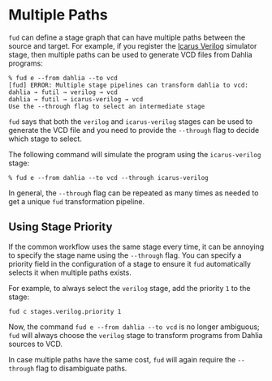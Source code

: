 # Multiple Paths

`fud` can define a stage graph that can have multiple paths between the source
and target.
For example, if you register the [Icarus Verilog](./index.md#icarus-verilog) simulator stage, then multiple
paths can be used to generate VCD files from Dahlia programs:

```
% fud e --from dahlia --to vcd
[fud] ERROR: Multiple stage pipelines can transform dahlia to vcd:
dahlia → futil → verilog → vcd
dahlia → futil → icarus-verilog → vcd
Use the --through flag to select an intermediate stage
```

`fud` says that both the `verilog` and `icarus-verilog` stages can be used to
generate the VCD file and you need to provide the `--through` flag to decide
which stage to select.

The following command will simulate the program using the `icarus-verilog`
stage:
```
% fud e --from dahlia --to vcd --through icarus-verilog
```

In general, the `--through` flag can be repeated as many times as needed to
get a unique `fud` transformation pipeline.

## Using Stage Priority

If the common workflow uses the same stage every time, it can be annoying to
specify the stage name using the `--through` flag.
You can specify a priority field in the configuration of a stage to ensure
it `fud` automatically selects it when multiple paths exists.

For example, to always select the `verilog` stage, add the priority `1` to the
stage:
```
fud c stages.verilog.priority 1
```

Now, the command `fud e --from dahlia --to vcd` is no longer ambiguous; `fud`
will always choose the `verilog` stage to transform programs from Dahlia
sources to VCD.

In case multiple paths have the same cost, `fud` will again require the
`--through` flag to disambiguate paths.
